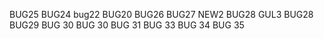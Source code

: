BUG25
BUG24
bug22
BUG20
BUG26
BUG27
NEW2
BUG28
GUL3
BUG28
BUG29
BUG 30
BUG 30
BUG 31
BUG 33
BUG 34
BUG 35
